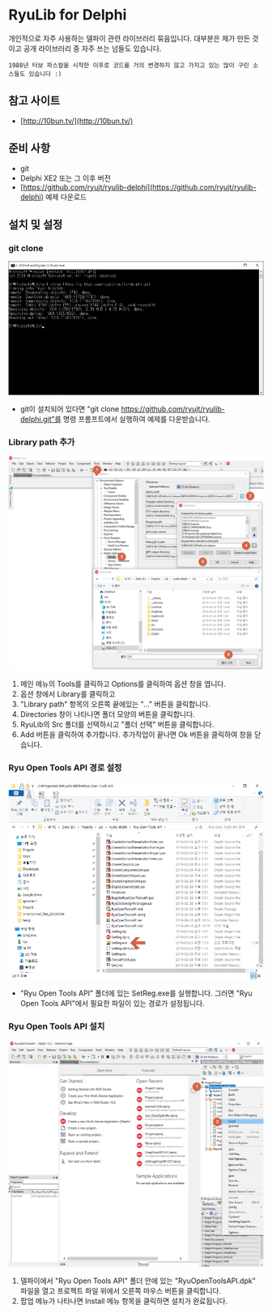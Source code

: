 # RyuLib for Delphi


개인적으로 자주 사용하는 델파이 관련 라이브러리 묶음입니다. 대부분은 제가 만든 것이고 공개 라이브러리 중 자주 쓰는 넘들도 있습니다.

```
1988년 터보 파스칼을 시작한 이후로 코드를 거의 변경하지 않고 가지고 있는 많이 구린 소스들도 있습니다 :)
```


## 참고 사이트
* [http://10bun.tv/](http://10bun.tv/)


## 준비 사항

* git
* Delphi XE2 또는 그 이후 버전
* [https://github.com/ryujt/ryulib-delphi](https://github.com/ryujt/ryulib-delphi) 예제 다운로드


## 설치 및 설정


### git clone

![](./docs/images/pic-1.png)

* git이 설치되어 있다면 "git clone https://github.com/ryujt/ryulib-delphi.git"를 명령 프롬프트에서 실행하여 예제를 다운받습니다.


### Library path 추가

![](./docs/images/pic-2.png)

1. 메인 메뉴의 Tools를 클릭하고 Options를 클릭하여 옵션 창을 엽니다.
2. 옵션 창에서 Library를 클릭하고
3. "Library path" 항목의 오른쪽 끝에있는 "..." 버튼을 클릭합니다.
4. Directories 창이 나타나면 폴더 모양의 버튼을 클릭합니다.
5. RyuLib의 Src 폴더를 선택하시고 "폴더 선택" 버튼을 클릭합니다.
6. Add 버튼을 클릭하여 추가합니다. 추가작업이 끝나면 Ok 버튼을 클릭하여 창을 닫습니다.


### Ryu Open Tools API 경로 설정

![](./docs/images/pic-3.png)

* "Ryu Open Tools API" 폴더에 있는 SetReg.exe를 실행합니다. 그러면 "Ryu Open Tools API"에서 필요한 파일이 있는 경로가 설정됩니다.


### Ryu Open Tools API 설치

![](./docs/images/pic-4.png)

1. 델파이에서 "Ryu Open Tools API" 폴더 안에 있는 "RyuOpenToolsAPI.dpk" 파일을 열고 프로젝트 파일 위에서 오른쪽 마우스 버튼을 클릭합니다.
2. 팝업 메뉴가 나타나면 Install 메뉴 항목을 클릭하면 설치가 완료됩니다.
